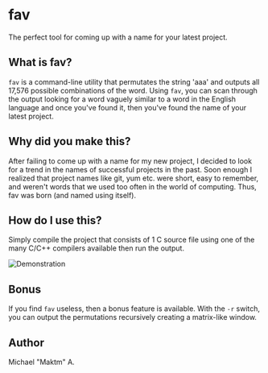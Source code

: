 # fav
The perfect tool for coming up with a name for your latest project.

## What is fav?
`fav` is a command-line utility that permutates the string 'aaa' and outputs all
17,576 possible combinations of the word. Using `fav`, you can scan through
the output looking for a word vaguely similar to a word in the English language and
once you've found it, then you've found the name of your latest project.

## Why did you make this?
After failing to come up with a name for my new project, I decided to look for a
trend in the names of successful projects in the past. Soon enough I realized that
project names like git, yum etc. were short, easy to remember, and weren't words
that we used too often in the world of computing. Thus, fav was born (and named using itself).

## How do I use this?
Simply compile the project that consists of 1 C source file using one of the many
C/C++ compilers available then run the output.

![Demonstration](http://i.imgur.com/eYUsnOL.gif)

## Bonus
If you find `fav` useless, then a bonus feature is available. With the `-r` switch,
you can output the permutations recursively creating a matrix-like window.

## Author
Michael "Maktm" A.
